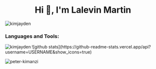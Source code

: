 <h1 align="center">Hi 👋, I'm Lalevin Martin</h1>
<p align="left"> <img src="https://komarev.com/ghpvc/?username=Lalevin&label=Profile%20views&color=0e75b6&style=flat" alt="kimjayden" /> </p>

<h3 align="left">Languages and Tools:</h3>

<p><img align="left" src="https://github-readme-stats.vercel.app/api/top-langs?username=nacglalevin&show_icons=true&locale=en&layout=compact" alt="kimjayden" /></p>
![github stats](https://github-readme-stats.vercel.app/api?username=USERNAME&amp;show_icons=true)
<p><img align="center" src="https://github-readme-streak-stats.herokuapp.com/?user=nacglalevin&" alt="peter-kimanzi" /></p>

